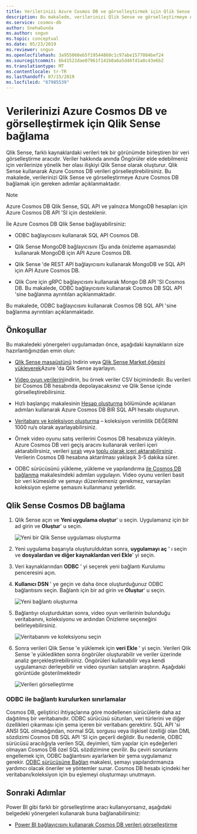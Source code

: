 ```yaml
---
title: Verilerinizi Azure Cosmos DB ve görselleştirmek için Qlik Sense bağlama
description: Bu makalede, verilerinizi Qlik Sense ve görselleştirmeye Azure Cosmos DB bağlamak için gereken adımlar açıklanmaktadır.
ms.service: cosmos-db
author: SnehaGunda
ms.author: sngun
ms.topic: conceptual
ms.date: 05/23/2019
ms.reviewer: sngun
ms.openlocfilehash: 3a955060eb5f19544860c1c97abe1577084bef24
ms.sourcegitcommit: 6b41522dae07961f141b0a6a5d46fd1a0c43e6b2
ms.translationtype: MT
ms.contentlocale: tr-TR
ms.lasthandoff: 07/15/2019
ms.locfileid: "67985539"
---
```

# <a name="connect-qlik-sense-to-azure-cosmos-db-and-visualize-your-data"></a>Verilerinizi Azure Cosmos DB ve görselleştirmek için Qlik Sense bağlama

Qlik Sense, farklı kaynaklardaki verileri tek bir görünümde birleştiren bir veri görselleştirme aracıdır. Veriler hakkında anında Öngörüler elde edebilmeniz için verilerinize yönelik her olası ilişkiyi Qlik Sense olarak oluşturur. Qlik Sense kullanarak Azure Cosmos DB verileri görselleştirebilirsiniz. Bu makalede, verilerinizi Qlik Sense ve görselleştirmeye Azure Cosmos DB bağlamak için gereken adımlar açıklanmaktadır. 

> [!NOTE]
> Azure Cosmos DB Qlik Sense, SQL API ve yalnızca MongoDB hesapları için Azure Cosmos DB API 'SI için desteklenir.

İle Azure Cosmos DB Qlik Sense bağlayabilirsiniz:

* ODBC bağlayıcısını kullanarak SQL API Cosmos DB.

* Qlik Sense MongoDB bağlayıcısını (Şu anda önizleme aşamasında) kullanarak MongoDB için API Azure Cosmos DB.

* Qlik Sense 'de REST API bağlayıcısını kullanarak MongoDB ve SQL API için API Azure Cosmos DB.

* Qlik Core için gRPC bağlayıcısını kullanarak Mongo DB API 'SI Cosmos DB.
Bu makalede, ODBC bağlayıcısını kullanarak Cosmos DB SQL API 'sine bağlanma ayrıntıları açıklanmaktadır.

Bu makalede, ODBC bağlayıcısını kullanarak Cosmos DB SQL API 'sine bağlanma ayrıntıları açıklanmaktadır.

## <a name="prerequisites"></a>Önkoşullar

Bu makaledeki yönergeleri uygulamadan önce, aşağıdaki kaynakların size hazırlantığınızdan emin olun:

* [Qlik Sense masaüstünü](https://www.qlik.com/us/try-or-buy/download-qlik-sense) Indirin veya [Qlik Sense Market öğesini yükleyerek](https://azuremarketplace.microsoft.com/marketplace/apps/qlik.qlik-sense)Azure 'da Qlik Sense ayarlayın.

* [Video oyun verilerini](https://www.kaggle.com/gregorut/videogamesales)indirin, bu örnek veriler CSV biçimindedir. Bu verileri bir Cosmos DB hesabında depolayacaksınız ve Qlik Sense içinde görselleştirebilirsiniz.

* Hızlı başlangıç makalesinin [Hesap oluşturma](create-sql-api-dotnet.md#create-account) bölümünde açıklanan adımları kullanarak Azure Cosmos DB BIR SQL API hesabı oluşturun.

* [Veritabanı ve koleksiyon oluşturma](create-sql-api-java.md#add-a-container) – koleksiyon verimlilik DEĞERINI 1000 ru/s olarak ayarlayabilirsiniz. 

* Örnek video oyunu satış verilerini Cosmos DB hesabınıza yükleyin. Azure Cosmos DB veri geçiş aracını kullanarak verileri içeri aktarabilirsiniz, verileri [sıralı](import-data.md#SQLSeqTarget) veya [toplu olarak içeri aktarabilirsiniz](import-data.md#SQLBulkTarget) . Verilerin Cosmos DB hesabına aktarılması yaklaşık 3-5 dakika sürer.

* ODBC sürücüsünü yükleme, yükleme ve yapılandırma [ile Cosmos DB bağlanma](odbc-driver.md) makalesindeki adımları uygulayın. Video oyunu verileri basit bir veri kümesidir ve şemayı düzenlemeniz gerekmez, varsayılan koleksiyon eşleme şemasını kullanmanız yeterlidir.

## <a name="connect-qlik-sense-to-cosmos-db"></a>Qlik Sense Cosmos DB bağlama

1. Qlik Sense açın ve **Yeni uygulama oluştur**' u seçin. Uygulamanız için bir ad girin ve **Oluştur**' u seçin.

   ![Yeni bir Qlik Sense uygulaması oluşturma](./media/visualize-qlik-sense/create-new-qlik-sense-app.png)

2. Yeni uygulama başarıyla oluşturulduktan sonra, **uygulamayı aç** ' ı seçin ve **dosyalardan ve diğer kaynaklardan veri Ekle**' yi seçin. 

3. Veri kaynaklarından **ODBC** ' yi seçerek yeni bağlantı Kurulumu penceresini açın. 

4. **Kullanıcı DSN** ' ye geçin ve daha önce oluşturduğunuz ODBC bağlantısını seçin. Bağlantı için bir ad girin ve **Oluştur**' u seçin. 

   ![Yeni bağlantı oluşturma](./media/visualize-qlik-sense/create-new-connection.png)

5. Bağlantıyı oluşturduktan sonra, video oyun verilerinin bulunduğu veritabanını, koleksiyonu ve ardından Önizleme seçeneğini belirleyebilirsiniz.

   ![Veritabanını ve koleksiyonu seçin](./media/visualize-qlik-sense/choose-database-and-collection.png) 

6. Sonra verileri Qlik Sense 'e yüklemek için **veri Ekle** ' yi seçin. Verileri Qlik Sense 'e yükledikten sonra öngörüler oluşturabilir ve veriler üzerinde analiz gerçekleştirebilirsiniz. Öngörüleri kullanabilir veya kendi uygulamanızı derleyebilir ve video oyunları satışları araştırın. Aşağıdaki görüntüde gösterilmektedir 

   ![Verileri görselleştirme](./media/visualize-qlik-sense/visualize-data.png)

### <a name="limitations-when-connecting-with-odbc"></a>ODBC ile bağlantı kurulurken sınırlamalar 

Cosmos DB, geliştirici ihtiyaçlarına göre modellenen sürücülerle daha az dağıtılmış bir veritabanıdır. ODBC sürücüsü sütunları, veri türlerini ve diğer özellikleri çıkarması için şema içeren bir veritabanı gerektirir. SQL API 'si ANSI SQL olmadığından, normal SQL sorgusu veya ilişkisel özelliği olan DML sözdizimi Cosmos DB SQL API 'SI için geçerli değildir. Bu nedenle, ODBC sürücüsü aracılığıyla verilen SQL deyimleri, tüm yapılar için eşdeğerleri olmayan Cosmos DB özel SQL sözdizimine çevrilir. Bu çeviri sorunlarını engellemek için, ODBC bağlantısını ayarlarken bir şema uygulamanız gerekir. [ODBC sürücüsüne Bağlan](odbc-driver.md) makalesi, şemayı yapılandırmanıza yardımcı olacak öneriler ve yöntemler sunar. Cosmos DB hesabı içindeki her veritabanı/koleksiyon için bu eşlemeyi oluşturmayı unutmayın.

## <a name="next-steps"></a>Sonraki Adımlar

Power BI gibi farklı bir görselleştirme aracı kullanıyorsanız, aşağıdaki belgedeki yönergeleri kullanarak buna bağlanabilirsiniz:

* [Power BI bağlayıcısını kullanarak Cosmos DB verileri görselleştirme](powerbi-visualize.md)
